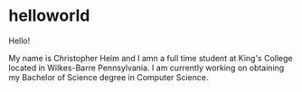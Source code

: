 # helloworld
Hello!

My name is Christopher Heim and I amn a full time student at King's College located in Wilkes-Barre Pennsylvania. I am currently working on obtaining my Bachelor of Science degree in Computer Science. 
